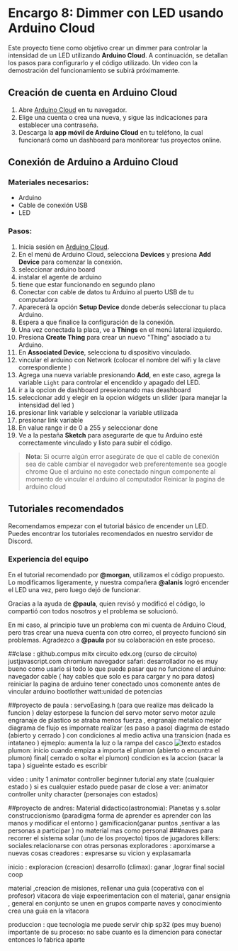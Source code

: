 
# Encargo 8: Dimmer con LED usando Arduino Cloud

Este proyecto tiene como objetivo crear un dimmer para controlar la intensidad de un LED utilizando **Arduino Cloud**. A continuación, se detallan los pasos para configurarlo y el código utilizado. Un video con la demostración del funcionamiento se subirá próximamente.

## Creación de cuenta en Arduino Cloud

1. Abre [Arduino Cloud](https://cloud.arduino.cc/) en tu navegador.
2. Elige una cuenta o crea una nueva, y sigue las indicaciones para establecer una contraseña.
3. Descarga la **app móvil de Arduino Cloud** en tu teléfono, la cual funcionará como un dashboard para monitorear tus proyectos online.

## Conexión de Arduino a Arduino Cloud

### Materiales necesarios:
- Arduino
- Cable de conexión USB
- LED

### Pasos:
1. Inicia sesión en [Arduino Cloud](https://cloud.arduino.cc/).
3. En el menú de Arduino Cloud, selecciona **Devices** y presiona **Add Device** para comenzar la conexión.
4. seleccionar arduino board
5. instalar el agente de arduino
6. tiene que estar funcionando en segundo plano
7.  Conectar con cable de datos  tu Arduino al puerto USB de tu computadora
8. Aparecerá la opción **Setup Device** donde deberás seleccionar tu placa Arduino.
9. Espera a que finalice la configuración de la conexión.
10. Una vez conectada la placa, ve a **Things** en el menú lateral izquierdo.
11. Presiona **Create Thing** para crear un nuevo "Thing" asociado a tu Arduino.
12. En **Associated Device**, selecciona tu dispositivo vinculado.
13. vincular el arduino con Network (colocar el nombre del wifi y la clave correspondiente )
14. Agrega una nueva variable presionando **Add**, en este caso, agrega la variable `Light` para controlar el encendido y apagado del LED.
15. ir a la opcion de dashboard preseionando mas deashboard
16. seleccionar add y elegir en la opcion widgets un slider (para manejar la intensidad del led )
17. presionar link variable y selccionar la variable utilizada
18. presionar link variable
19. En value range ir de 0 a 255 y seleccionar done 
20. Ve a la pestaña **Sketch** para asegurarte de que tu Arduino esté correctamente vinculado y listo para subir el código.

> **Nota**: Si ocurre algún error
> asegúrate de que el cable de conexión sea de cable 
> cambiar el navegador web preferentemente sea google chrome
> Que el arduino no este conectado ningun componente al momento de vincular el arduino al computador
> Reinicar la pagina de arduino cloud

## Tutoriales recomendados

Recomendamos empezar con el tutorial básico de encender un LED. Puedes encontrar los tutoriales recomendados en nuestro servidor de Discord.

### Experiencia del equipo

En el tutorial recomendado por **@morgan**, utilizamos el código propuesto. Lo modificamos ligeramente, y nuestra compañera **@alanis** logró encender el LED una vez, pero luego dejó de funcionar.

Gracias a la ayuda de **@paula**, quien revisó y modificó el código, lo compartió con todos nosotros y el problema se solucionó.

En mi caso, al principio tuve un problema con mi cuenta de Arduino Cloud, pero tras crear una nueva cuenta con otro correo, el proyecto funcionó sin problemas. Agradezco a **@paula** por su colaboración en este proceso.


##clase :
github.compus 
mitx circuito edx.org  (curso de circuito)
justjavascript.com 
chromium navegador 
safari: desarrollador no es muy bueno como usario si 
todo lo que puede pasar que no funcione el arduino:
navegador 
cable ( hay cables que solo es para cargar y no para datos)
reiniciar la pagina de arduino 
tener conectado unos comonente antes de vincular arduino 
bootlother 
watt:unidad de potencias 

##proyecto de paula :
servoEasing.h (para que realize mas delicado la funcion )
delay estorpese la funcion del servo motor 
servo motor azule engranaje de plastico se atraba menos fuerza , engranaje metalico mejor 
diagrama de flujo es impornate realizar (es paso a paso) diagrma de estado (abierto y cerrado ) con condiciones al medio activa una transicion (nada es intataneo )
ejmeplo: aumenta la luz o la rampa del casco 
![texto](./diagrama.jpg)
estados plumon:
inicio cuando empiza a importa el plumon (abierto o encuntra el plumon)
final( cerrado o soltar el plumon)
condicion es la accion (sacar la tapa ) sigueinte estado es escribir 

video : unity 1 animator controller beginner tutorial 
any state (cualquier estado )
si es cualquier estado puede pasar de close a 
ver: animator controller unity character (personajes con estados)

##proyecto de andres:
Material didactico(astronomia): Planetas y s.solar 
construccionismo (paradigma forma de aprender es aprender con las  manos y modificar el entorno )
gamificacion(ganar puntos ,sentivar a las personas a participar ) no material mas como personal 
###naves para recorrer el sistema solar (uno de los proyecto)
tipos de jugadores 
killers:
sociales:relacionarse con otras personas
exploradores : aporximarse a nuevas cosas 
creadores : expresarse su vicion y explasamarla 

inicio : exploracion 
(creacion)
desarrollo
(climax): ganar ,lograr 
final social coop

material ,creacion de misiones, rellenar una guia (coperativa con el profesor) vitacora de viaje expeerimentacion con el material, ganar ensignia , general en conjunto se unen en grupos comparte naves y conocimiento crea una guia en la vitacora 

produccion : que tecnologia me puede servir 
chip sp32 (pes muy bueno)
importante de su proceso: no sabe cuanto es la dimencion para conectar  entonces lo fabrica aparte   

  

